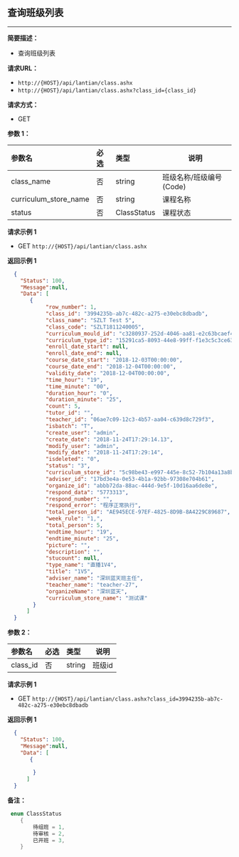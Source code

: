     
## 查询班级列表
--------------------
**简要描述：** 

- 查询班级列表

**请求URL：** 
- `http://{HOST}/api/lantian/class.ashx`
- `http://{HOST}/api/lantian/class.ashx?class_id={class_id}`
  
**请求方式：**
- GET 

**参数 1：** 

|参数名|必选|类型|说明|
|:----    |:---|:----- |-----   |
|class_name    |否  |string |班级名称/班级编号(Code)   |
|curriculum_store_name    |否  |string |课程名称   |
|status    |否  |ClassStatus |课程状态   |

 **请求示例 1**

- GET `http://{HOST}/api/lantian/class.ashx`

 **返回示例 1**

``` json
  {
    "Status": 100,
    "Message":null,
    "Data": [
       {
            "row_number": 1,
            "class_id": "3994235b-ab7c-482c-a275-e30ebc8dbadb",
            "class_name": "SZLT Test 5",
            "class_code": "SZLT1811240005",
            "curriculum_mould_id": "c3280937-252d-4046-aa81-e2c63bcaef45",
            "curriculum_type_id": "15291ca5-8093-44e8-99ff-f1e3c5c3ce63",
            "enroll_date_start": null,
            "enroll_date_end": null,
            "course_date_start": "2018-12-03T00:00:00",
            "course_date_end": "2018-12-04T00:00:00",
            "validity_date": "2018-12-04T00:00:00",
            "time_hour": "19",
            "time_minute": "00",
            "duration_hour": "0",
            "duration_minute": "25",
            "count": 5,
            "tutor_id": "",
            "teacher_id": "06ae7c09-12c3-4b57-aa04-c639d8c729f3",
            "isbatch": "T",
            "create_user": "admin",
            "create_date": "2018-11-24T17:29:14.13",
            "modify_user": "admin",
            "modify_date": "2018-11-24T17:29:14",
            "isdeleted": "0",
            "status": "3",
            "curriculum_store_id": "5c98be43-e997-445e-8c52-7b104a13a8ba",
            "adviser_id": "17bd3e4a-0e53-4b1a-92bb-97308e704b61",
            "organize_id": "abbb72da-88ac-444d-9e5f-10d16aa6de8e",
            "respond_data": "5773313",
            "respond_number": "",
            "respond_error": "程序正常执行",
            "total_person_id": "AE945ECE-97EF-4825-8D9B-8A4229C89687",
            "week_rule": "1,",
            "total_person": 5,
            "endtime_hour": "19",
            "endtime_minute": "25",
            "picture": "",
            "description": "",
            "stucount": null,
            "type_name": "直播1V4",
            "title": "1V5",
            "adviser_name": "深圳蓝天班主任",
            "teacher_name": "teacher-27",
            "organizeName": "深圳蓝天",
            "curriculum_store_name": "测试课"
        }
      ]
  }
```

**参数 2：** 

|参数名|必选|类型|说明|
|:----    |:---|:----- |-----   |
|class_id |否  |string |班级id   |

 **请求示例 1**

- GET `http://{HOST}/api/lantian/class.ashx?class_id=3994235b-ab7c-482c-a275-e30ebc8dbadb`

 **返回示例 1**

``` json
  {
    "Status": 100,
    "Message":null,
    "Data": [
       {
            
        }
      ]
  }
```


**备注：** 
``` csharp
 enum ClassStatus
    {
        待组班 = 1,
        待审核 = 2,
        已开班 = 3,
    }
```